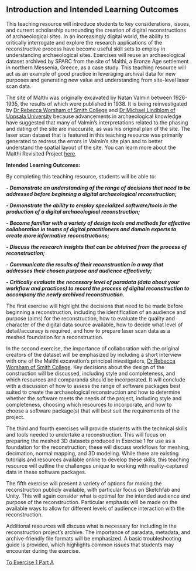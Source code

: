 ## **Introduction and Intended Learning Outcomes**

This teaching resource will introduce students to key considerations, issues, and current scholarship surrounding the creation of digital reconstructions of archaeological sites. In an increasingly digital world, the ability to critically interrogate and explore the research applications of the reconstructive process have become useful skill sets to employ in understanding archaeological sites. Exercises will reuse an archaeological dataset archived by SPARC from the site of Malthi, a Bronze Age settlement in northern Messenia, Greece, as a case study. This teaching resource will act as an example of good practice in leveraging archival data for new purposes and generating new value and understanding from site-level laser scan data.

The site of Malthi was originally excavated by Natan Valmin between 1926-1935, the results of which were published in 1938. It is being reinvestigated by [Dr Rebecca Worsham of Smith College](https://www.smith.edu/academics/faculty/rebecca-worsham) and [Dr Michael Lindblom of Uppsala University](https://katalog.uu.se/profile/?id=N96-2742) because advancements in archaeological knowledge have suggested that many of Valmin’s interpretations related to the phasing and dating of the site are inaccurate, as was his original plan of the site. The laser scan dataset that is featured in this teaching resource was primarily generated to redress the errors in Valmin’s site plan and to better understand the spatial layout of the site. You can learn more about the Malthi Revisited Project [here](https://www.sia.gr/en/articles.php?tid=319&page=1). 

**Intended Learning Outcomes:**

By completing this teaching resource, students will be able to:

***- Demonstrate an understanding of the range of decisions that need to be addressed before beginning a digital archaeological reconstruction;***

***- Demonstrate the ability to employ specialized software/tools in the production of a digital archaeological reconstruction;***

***- Become familiar with a variety of design tools and methods for effective collaboration in teams of digital practitioners and domain experts to create more informative reconstructions;***

***- Discuss the research insights that can be obtained from the process of reconstruction;***

***- Communicate the results of their reconstruction in a way that addresses their chosen purpose and audience effectively;***

***- Critically evaluate the necessary level of paradata (data about your workflow and practices) to record the process of digital reconstruction to accompany the newly archived reconstruction.***

The first exercise will highlight the decisions that need to be made before beginning a reconstruction, including the identification of an audience and purpose (aims) for the reconstruction, how to evaluate the quality and character of the digital data source available, how to decide what level of detail/accuracy is required, and how to prepare laser scan data as a meshed foundation for a reconstruction.

In the second exercise, the importance of collaboration with the original creators of the dataset will be emphasized by including a short interview with one of the Malthi excavation’s principal investigators, [Dr Rebecca Worsham of Smith College](https://www.smith.edu/academics/faculty/rebecca-worsham). Key decisions about the design of the construction will be discussed, including style and completeness, and which resources and comparanda should be incorporated. It will conclude with a discussion of how to assess the range of software packages best suited to create the archaeological reconstruction and how to determine whether the software meets the needs of the project, including style and completeness, choosing which resources to incorporate, and how to choose a software package(s) that will best suit the requirements of the project. 

The third and fourth exercises will provide students with the technical skills and tools needed to undertake a reconstruction. This will focus on preparing the meshed 3D datasets produced in Exercise 1 for use as a foundation for the reconstruction; these will discuss workflows for meshing, decimation, normal mapping, and 3D modeling. While there are existing tutorials and resources available online to develop these skills, this teaching resource will outline the challenges unique to working with reality-captured data in these software packages. 

The fifth exercise will present a variety of options for making the reconstruction publicly available, with particular focus on Sketchfab and Unity. This will again consider what is optimal for the intended audience and purpose of the reconstruction. Particular emphasis will be made on the available ways to allow for different levels of audience interaction with the reconstruction.

Additional resources will discuss what is necessary for including in the reconstruction project’s archive. The importance of paradata, metadata, and archive-friendly file formats will be emphasized. A basic troubleshooting guide is provided, which highlights common issues that students may encounter during the exercise.

[To Exercise 1 Part A](/Malthi_Exercise1.md)
